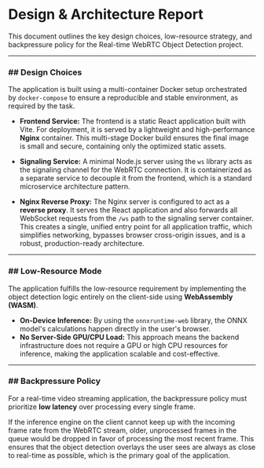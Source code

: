 # Design & Architecture Report

This document outlines the key design choices, low-resource strategy, and backpressure policy for the Real-time WebRTC Object Detection project.

---

### ## Design Choices

The application is built using a multi-container Docker setup orchestrated by `docker-compose` to ensure a reproducible and stable environment, as required by the task.

* **Frontend Service:** The frontend is a static React application built with Vite. For deployment, it is served by a lightweight and high-performance **Nginx** container. This multi-stage Docker build ensures the final image is small and secure, containing only the optimized static assets.

* **Signaling Service:** A minimal Node.js server using the `ws` library acts as the signaling channel for the WebRTC connection. It is containerized as a separate service to decouple it from the frontend, which is a standard microservice architecture pattern.

* **Nginx Reverse Proxy:** The Nginx server is configured to act as a **reverse proxy**. It serves the React application and also forwards all WebSocket requests from the `/ws` path to the signaling server container. This creates a single, unified entry point for all application traffic, which simplifies networking, bypasses browser cross-origin issues, and is a robust, production-ready architecture.

---

### ## Low-Resource Mode

The application fulfills the low-resource requirement by implementing the object detection logic entirely on the client-side using **WebAssembly (WASM)**.

* **On-Device Inference:** By using the `onnxruntime-web` library, the ONNX model's calculations happen directly in the user's browser.
* **No Server-Side GPU/CPU Load:** This approach means the backend infrastructure does not require a GPU or high CPU resources for inference, making the application scalable and cost-effective.

---

### ## Backpressure Policy

For a real-time video streaming application, the backpressure policy must prioritize **low latency** over processing every single frame.

If the inference engine on the client cannot keep up with the incoming frame rate from the WebRTC stream, older, unprocessed frames in the queue would be dropped in favor of processing the most recent frame. This ensures that the object detection overlays the user sees are always as close to real-time as possible, which is the primary goal of the application.